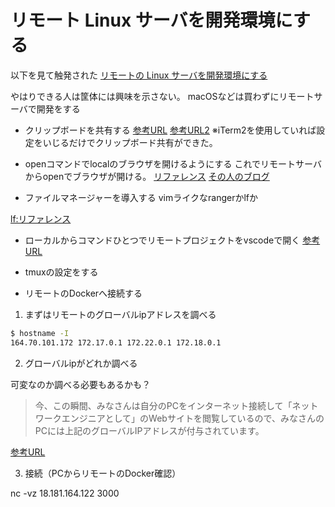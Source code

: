 # リモート Linux サーバを開発環境にする

以下を見て触発された
[リモートの Linux サーバを開発環境にする](https://text.superbrothers.dev/210316-using-a-linux-server-as-a-development-environment/)

やはりできる人は筐体には興味を示さない。
macOSなどは買わずにリモートサーバで開発をする

- クリップボードを共有する
[参考URL](https://gist.github.com/pn11/c973af16d91f92f9874f)
[参考URL2](https://proshunsuke.hatenablog.com/entry/2015/08/10/003053)
※iTerm2を使用していれば設定をいじるだけでクリップボード共有ができた。

- openコマンドでlocalのブラウザを開けるようにする
これでリモートサーバからopenでブラウザが開ける。
[リファレンス](https://github.com/superbrothers/opener)
[その人のブログ](https://text.superbrothers.dev/210316-using-a-linux-server-as-a-development-environment/)

- ファイルマネージャーを導入する
vimライクなrangerかlfか

[lf:リファレンス](https://github.com/gokcehan/lf)

- ローカルからコマンドひとつでリモートプロジェクトをvscodeで開く
[参考URL](https://www.kerislab.jp/posts/2021-01-16-sshcode/)

- tmuxの設定をする

- リモートのDockerへ接続する

1. まずはリモートのグローバルipアドレスを調べる

```sh
$ hostname -I
164.70.101.172 172.17.0.1 172.22.0.1 172.18.0.1
```

2. グローバルipがどれか調べる

可変なのか調べる必要もあるかも？
>今、この瞬間、みなさんは自分のPCをインターネット接続して「ネットワークエンジニアとして」のWebサイトを閲覧しているので、みなさんのPCには上記のグローバルIPアドレスが付与されています。

[参考URL](https://www.infraexpert.com/study/ip5.html)

3. 接続（PCからリモートのDocker確認）

nc -vz 18.181.164.122 3000